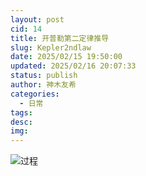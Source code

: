 ```yaml
---
layout: post
cid: 14
title: 开普勒第二定律推导
slug: Kepler2ndlaw
date: 2025/02/15 19:50:00
updated: 2025/02/16 20:07:33
status: publish
author: 神木友希
categories: 
  - 日常
tags: 
desc: 
img: 
---
```



![过程][1]


  [1]: https://i.111666.best/image/AKmU3nPO4DPApfENaXXILd.jpeg
